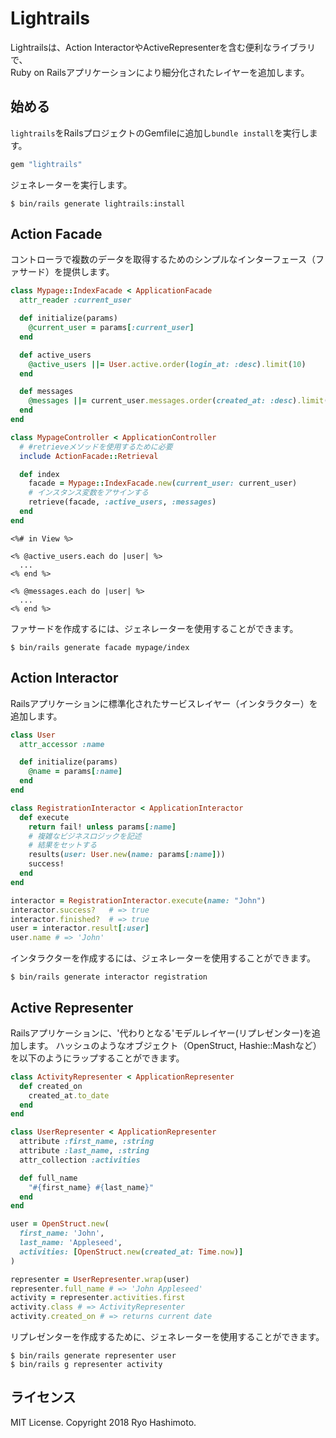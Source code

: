 # Lightrails

Lightrailsは、Action InteractorやActiveRepresenterを含む便利なライブラリで、  
Ruby on Railsアプリケーションにより細分化されたレイヤーを追加します。

## 始める

`lightrails`をRailsプロジェクトのGemfileに追加し`bundle install`を実行します。

```ruby
gem "lightrails"
```

ジェネレーターを実行します。

```
$ bin/rails generate lightrails:install
```

## Action Facade

コントローラで複数のデータを取得するためのシンプルなインターフェース（ファサード）を提供します。

```ruby
class Mypage::IndexFacade < ApplicationFacade
  attr_reader :current_user

  def initialize(params)
    @current_user = params[:current_user]
  end

  def active_users
    @active_users ||= User.active.order(login_at: :desc).limit(10)
  end

  def messages
    @messages ||= current_user.messages.order(created_at: :desc).limit(10)
  end
end

class MypageController < ApplicationController
  # #retrieveメソッドを使用するために必要
  include ActionFacade::Retrieval

  def index
    facade = Mypage::IndexFacade.new(current_user: current_user)
    # インスタンス変数をアサインする
    retrieve(facade, :active_users, :messages)
  end
end
```

```erb
<%# in View %>

<% @active_users.each do |user| %>
  ...
<% end %>

<% @messages.each do |user| %>
  ...
<% end %>
```

ファサードを作成するには、ジェネレーターを使用することができます。

```
$ bin/rails generate facade mypage/index
```

## Action Interactor

Railsアプリケーションに標準化されたサービスレイヤー（インタラクター）を追加します。

```ruby
class User
  attr_accessor :name

  def initialize(params)
    @name = params[:name]
  end
end

class RegistrationInteractor < ApplicationInteractor
  def execute
    return fail! unless params[:name]
    # 複雑なビジネスロジックを記述
    # 結果をセットする
    results(user: User.new(name: params[:name]))
    success!
  end
end

interactor = RegistrationInteractor.execute(name: "John")
interactor.success?   # => true
interactor.finished?  # => true
user = interactor.result[:user]
user.name # => 'John'
```

インタラクターを作成するには、ジェネレーターを使用することができます。

```
$ bin/rails generate interactor registration
```

## Active Representer

Railsアプリケーションに、'代わりとなる'モデルレイヤー(リプレゼンター)を追加します。
ハッシュのようなオブジェクト（OpenStruct, Hashie::Mashなど）を以下のようにラップすることができます。

```ruby
class ActivityRepresenter < ApplicationRepresenter
  def created_on
    created_at.to_date
  end
end

class UserRepresenter < ApplicationRepresenter
  attribute :first_name, :string
  attribute :last_name, :string
  attr_collection :activities

  def full_name
    "#{first_name} #{last_name}"
  end
end

user = OpenStruct.new(
  first_name: 'John',
  last_name: 'Appleseed',
  activities: [OpenStruct.new(created_at: Time.now)]
)

representer = UserRepresenter.wrap(user)
representer.full_name # => 'John Appleseed'
activity = representer.activities.first
activity.class # => ActivityRepresenter
activity.created_on # => returns current date
```

リプレゼンターを作成するために、ジェネレーターを使用することができます。

```
$ bin/rails generate representer user
$ bin/rails g representer activity
```

## ライセンス

MIT License. Copyright 2018 Ryo Hashimoto.
